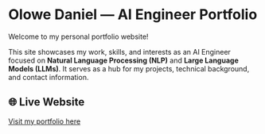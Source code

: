 # Olowe Daniel — AI Engineer Portfolio

Welcome to my personal portfolio website!

This site showcases my work, skills, and interests as an AI Engineer focused on **Natural Language Processing (NLP)** and **Large Language Models (LLMs)**. It serves as a hub for my projects, technical background, and contact information.

## 🌐 Live Website
[Visit my portfolio here]()
